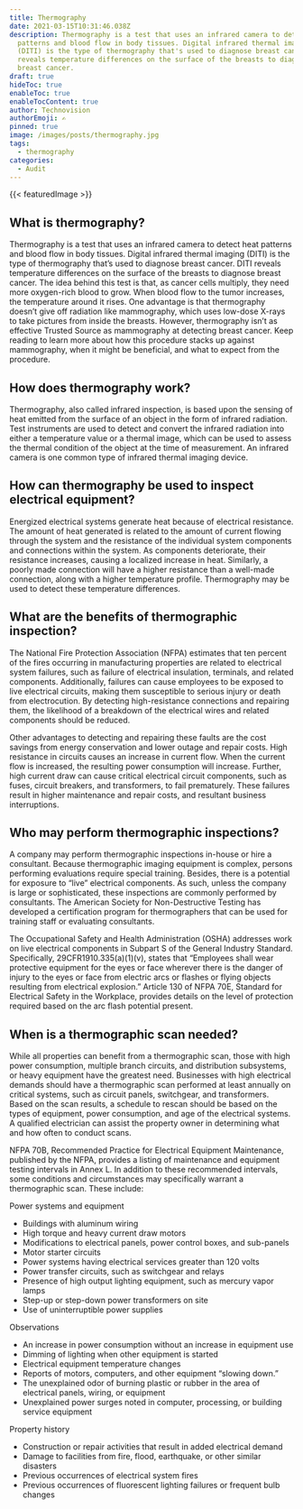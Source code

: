 ```yaml
---
title: Thermography
date: 2021-03-15T10:31:46.038Z
description: Thermography is a test that uses an infrared camera to detect heat
  patterns and blood flow in body tissues. Digital infrared thermal imaging
  (DITI) is the type of thermography that's used to diagnose breast cancer. DITI
  reveals temperature differences on the surface of the breasts to diagnose
  breast cancer.
draft: true
hideToc: true
enableToc: true
enableTocContent: true
author: Technovision
authorEmoji: ✍
pinned: true
image: /images/posts/thermography.jpg
tags:
  - thermography
categories:
  - Audit
---
```

{{< featuredImage >}}

## What is thermography?

Thermography is a test that uses an infrared camera to detect heat patterns and blood flow in body tissues. Digital infrared thermal imaging (DITI) is the type of thermography that’s used to diagnose breast cancer. DITI reveals temperature differences on the surface of the breasts to diagnose breast cancer. The idea behind this test is that, as cancer cells multiply, they need more oxygen-rich blood to grow. When blood flow to the tumor increases, the temperature around it rises. One advantage is that thermography doesn’t give off radiation like mammography, which uses low-dose X-rays to take pictures from inside the breasts. However, thermography isn’t as effective Trusted Source as mammography at detecting breast cancer. Keep reading to learn more about how this procedure stacks up against mammography, when it might be beneficial, and what to expect from the procedure.

## How does thermography work?

Thermography, also called infrared inspection, is based upon the sensing of heat emitted from the surface of an object in the form of infrared radiation. Test instruments are used to detect and convert the infrared radiation into either a temperature value or a thermal image, which can be used to assess the thermal condition of the object at the time of measurement. An infrared camera is one common type of infrared thermal imaging device.

## How can thermography be used to inspect electrical equipment?

Energized electrical systems generate heat because of electrical resistance. The amount of heat generated is related to the amount of current flowing through the system and the resistance of the individual system components and connections within the system. As components deteriorate, their resistance increases, causing a localized increase in heat. Similarly, a poorly made connection will have a higher resistance than a well-made connection, along with a higher temperature profile. Thermography may be used to detect these temperature differences.

## What are the benefits of thermographic inspection?

The National Fire Protection Association (NFPA) estimates that ten percent of the fires occurring in manufacturing properties are related to electrical system failures, such as failure of electrical insulation, terminals, and related components. Additionally, failures can cause employees to be exposed to live electrical circuits, making them susceptible to serious injury or death from electrocution. By detecting high-resistance connections and repairing them, the likelihood of a breakdown of the electrical wires and related components should be reduced.

Other advantages to detecting and repairing these faults are the cost savings from energy conservation and lower outage and repair costs. High resistance in circuits causes an increase in current flow. When the current flow is increased, the resulting power consumption will increase. Further, high current draw can cause critical electrical circuit components, such as fuses, circuit breakers, and transformers, to fail prematurely. These failures result in higher maintenance and repair costs, and resultant business interruptions.

## Who may perform thermographic inspections?

A company may perform thermographic inspections in-house or hire a consultant. Because thermographic imaging equipment is complex, persons performing evaluations require special training. Besides, there is a potential for exposure to “live” electrical components. As such, unless the company is large or sophisticated, these inspections are commonly performed by consultants. The American Society for Non-Destructive Testing has developed a certification program for thermographers that can be used for training staff or evaluating consultants.

The Occupational Safety and Health Administration (OSHA) addresses work on live electrical components in Subpart S of the General Industry Standard. Specifically, 29CFR1910.335(a)(1)(v), states that “Employees shall wear protective equipment for the eyes or face wherever there is the danger of injury to the eyes or face from electric arcs or flashes or flying objects resulting from electrical explosion.” Article 130 of NFPA 70E, Standard for Electrical Safety in the Workplace, provides details on the level of protection required based on the arc flash potential present.

## When is a thermographic scan needed?

While all properties can benefit from a thermographic scan, those with high power consumption, multiple branch circuits, and distribution subsystems, or heavy equipment have the greatest need. Businesses with high electrical demands should have a thermographic scan performed at least annually on critical systems, such as circuit panels, switchgear, and transformers. Based on the scan results, a schedule to rescan should be based on the types of equipment, power consumption, and age of the electrical systems. A qualified electrician can assist the property owner in determining what and how often to conduct scans.

NFPA 70B, Recommended Practice for Electrical Equipment Maintenance, published by the NFPA, provides a listing of maintenance and equipment testing intervals in Annex L. In addition to these recommended intervals, some conditions and circumstances may specifically warrant a thermographic scan. These include:

Power systems and equipment

* Buildings with aluminum wiring
* High torque and heavy current draw motors
* Modifications to electrical panels, power control boxes, and sub-panels
* Motor starter circuits
* Power systems having electrical services greater than 120 volts
* Power transfer circuits, such as switchgear and relays
* Presence of high output lighting equipment, such as mercury vapor lamps
* Step-up or step-down power transformers on site
* Use of uninterruptible power supplies

Observations

* An increase in power consumption without an increase in equipment use
* Dimming of lighting when other equipment is started
* Electrical equipment temperature changes
* Reports of motors, computers, and other equipment “slowing down.”
* The unexplained odor of burning plastic or rubber in the area of electrical panels, wiring, or equipment
* Unexplained power surges noted in computer, processing, or building service equipment

Property history

* Construction or repair activities that result in added electrical demand
* Damage to facilities from fire, flood, earthquake, or other similar disasters
* Previous occurrences of electrical system fires
* Previous occurrences of fluorescent lighting failures or frequent bulb changes